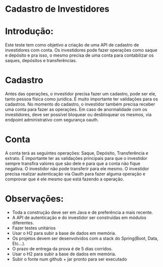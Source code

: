 # Cadastro de Investidores

# Introdução:
Este teste tem como objetivo a criação de uma API de cadastro de investidores com conta. Os investidores pode fazer operações como saque e depósito e pra isso, o mesmo precisa de uma conta para contabilizar os saques, depósitos e transferências.


# Cadastro
Antes das operações, o investidor precisa fazer um cadastro, pode ser ele, tanto pessoa física como jurídica. É muito importante ter validações para os cadastros.
No momento do cadastro, o investidor também precisa receber uma conta para fazer as operações.
Em caso de anormalidade com os investidores, deve ser possível bloquear ou desbloquear os mesmos, via endpoint administrativo com segurança oauth.


# Conta
A conta terá as seguintes operações: Saque, Depósito, Transferência e extrato.
É importante ter as validações principais para que o investidor sempre transfira valores que são dele e para que a conta não fique negativa.
O investidor não pode transferir para ele mesmo.
O investidor precisa realizar autenticação via Oauth para fazer alguma operação e comprovar que é ele mesmo que está fazendo a operação.


# Observações:

 - Toda a construção deve ser em Java e de preferência a mais recente.
 - A API de autenticação e do investidor ser construídas em módulos diferentes.
 - Fazer testes unitários
 - Usar o H2 para subir a base de dados em memória.
 - Os projetos devem ser desenvolvidos com a stack do Spring(Boot, Data, Etc...).
 - O prazo de entrega da prova é de 5 dias corridos.
 -	Usar o H2 para subir a base de dados em memória.
 - Subir o fonte num github + jar pronto para ser executado
 
